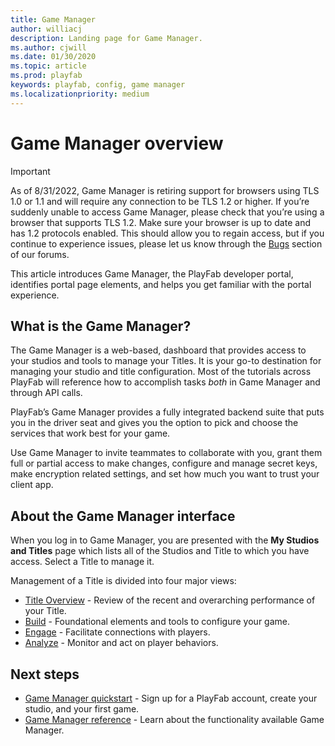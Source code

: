 ```yaml
---
title: Game Manager
author: williacj
description: Landing page for Game Manager.
ms.author: cjwill
ms.date: 01/30/2020
ms.topic: article
ms.prod: playfab
keywords: playfab, config, game manager
ms.localizationpriority: medium
---
```


# Game Manager overview

> [!IMPORTANT]
> As of 8/31/2022, Game Manager is retiring support for browsers using TLS 1.0 or 1.1 and will require any connection to be TLS 1.2 or higher.  If you’re suddenly unable to access Game Manager, please check that you’re using a browser that supports TLS 1.2. Make sure your browser is up to date and has 1.2 protocols enabled. This should allow you to regain access, but if you continue to experience issues, please let us know through the [Bugs](https://community.playfab.com/spaces/23/index.html) section of our forums.

This article introduces Game Manager, the PlayFab developer portal, identifies portal page elements, and helps you get familiar with the portal experience.

## What is the Game Manager?

The Game Manager is a web-based, dashboard that provides access to your studios and tools to manage your Titles. It is your go-to destination for managing your studio and title configuration. Most of the tutorials across PlayFab will reference how to accomplish tasks *both* in Game Manager and through API calls.

PlayFab’s Game Manager provides a fully integrated backend suite that puts you in the driver seat and gives you the option to pick and choose the services that work best for your game.

Use Game Manager to invite teammates to collaborate with you, grant them full or partial access to make changes, configure and manage secret keys, make encryption related settings, and set how much you want to trust your client app.

## About the Game Manager interface

When you log in to Game Manager, you are presented with the **My Studios and Titles** page which lists all of the Studios and Title to which you have access. Select a Title to manage it.

Management of a Title is divided into four major views:

- [Title Overview](reference.md#title-overview) - Review of the recent and overarching performance of your Title.
- [Build](reference.md#build) - Foundational elements and tools to configure your game.
- [Engage](reference.md#engage) - Facilitate connections with players.
- [Analyze](reference.md#analyze) - Monitor and act on player behaviors.

## Next steps

- [Game Manager quickstart](quickstart.md) - Sign up for a PlayFab account, create your studio, and your first game.
- [Game Manager reference](reference.md) - Learn about the functionality available Game Manager.
